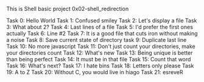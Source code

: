 This is Shell basic project 0x02-shell_redirection

Task 0: Hello World
Task 1: Confused smiley
Task 2: Let's display a file
Task 3: What about 2?
Task 4: Last lines of a file
Task 5: I'd prefer the first ones actually
Task 6: Line #2
Task 7: It is a good file that cuts iron without making a noise
Task 8: Save current state of directory
task 9: Duplicate last line
Task 10: No more javascript
Task 11: Don't just count your directories, make your directories count
Task 12: What's new
Task 13: Being unique is better than being perfect
Task 14: It must be in that file
Task 15: Count that word
Task 16: What's next?
Task 17: I hate bins
Task 18: Letters only please
Task 19: A to Z
Task 20: Without C, you would live in hiago
Task 21: esreveR
